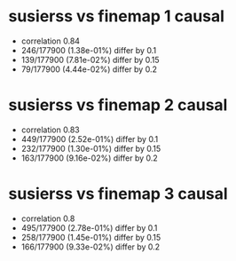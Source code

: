 # susierss vs finemap  1 causal

- correlation 0.84
- 246/177900 (1.38e-01%) differ by 0.1
- 139/177900 (7.81e-02%) differ by 0.15
- 79/177900 (4.44e-02%) differ by 0.2


# susierss vs finemap  2 causal

- correlation 0.83
- 449/177900 (2.52e-01%) differ by 0.1
- 232/177900 (1.30e-01%) differ by 0.15
- 163/177900 (9.16e-02%) differ by 0.2


# susierss vs finemap  3 causal

- correlation 0.8
- 495/177900 (2.78e-01%) differ by 0.1
- 258/177900 (1.45e-01%) differ by 0.15
- 166/177900 (9.33e-02%) differ by 0.2


